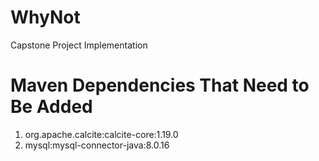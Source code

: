 # WhyNot
Capstone Project Implementation

# Maven Dependencies That Need to Be Added
1. org.apache.calcite:calcite-core:1.19.0
2. mysql:mysql-connector-java:8.0.16
